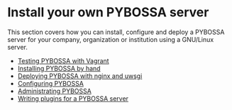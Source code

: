 Install your own PYBOSSA server
===============================

This section covers how you can install, configure and deploy a PYBOSSA
server for your company, organization or institution using a GNU/Linux
server.

- [Testing PYBOSSA with Vagrant](vagrant.md)
- [Installing PYBOSSA by hand](installing_pybossa.md)
- [Deploying PYBOSSA with nginx and uwsgi](installation/deployment/#installing-nginx-and-uwsgi)
- [Configuring PYBOSSA](configuration.md)
- [Administrating PYBOSSA](admin.md)
- [Writing plugins for a PYBOSSA server](plugins.md)
